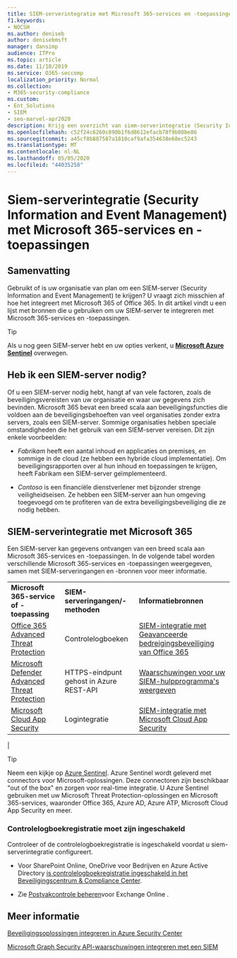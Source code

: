 ```yaml
---
title: SIEM-serverintegratie met Microsoft 365-services en -toepassingen
f1.keywords:
- NOCSH
ms.author: deniseb
author: denisebmsft
manager: dansimp
audience: ITPro
ms.topic: article
ms.date: 11/18/2019
ms.service: O365-seccomp
localization_priority: Normal
ms.collection:
- M365-security-compliance
ms.custom:
- Ent_Solutions
- SIEM
- seo-marvel-apr2020
description: Krijg een overzicht van siem-serverintegratie (Security Information and Event Management) met uw Microsoft 365-cloudservices en -toepassingen
ms.openlocfilehash: c52f24c6260c890b1f6d8612efacb78f9b08be86
ms.sourcegitcommit: a45cf8b887587a1810caf9afa354638e68ec5243
ms.translationtype: MT
ms.contentlocale: nl-NL
ms.lasthandoff: 05/05/2020
ms.locfileid: "44035258"
---
```

# <a name="security-information-and-event-management-siem-server-integration-with-microsoft-365-services-and-applications"></a>Siem-serverintegratie (Security Information and Event Management) met Microsoft 365-services en -toepassingen

## <a name="summary"></a>Samenvatting

Gebruikt of is uw organisatie van plan om een SIEM-server (Security Information and Event Management) te krijgen? U vraagt zich misschien af hoe het integreert met Microsoft 365 of Office 365. In dit artikel vindt u een lijst met bronnen die u gebruiken om uw SIEM-server te integreren met Microsoft 365-services en -toepassingen.

> [!TIP]
> Als u nog geen SIEM-server hebt en uw opties verkent, u **[Microsoft Azure Sentinel](https://docs.microsoft.com/azure/sentinel/overview)** overwegen.

## <a name="do-i-need-a-siem-server"></a>Heb ik een SIEM-server nodig?

Of u een SIEM-server nodig hebt, hangt af van vele factoren, zoals de beveiligingsvereisten van uw organisatie en waar uw gegevens zich bevinden. Microsoft 365 bevat een breed scala aan beveiligingsfuncties die voldoen aan de beveiligingsbehoeften van veel organisaties zonder extra servers, zoals een SIEM-server. Sommige organisaties hebben speciale omstandigheden die het gebruik van een SIEM-server vereisen. Dit zijn enkele voorbeelden:

- *Fabrikam* heeft een aantal inhoud en applicaties on premises, en sommige in de cloud (ze hebben een hybride cloud implementatie). Om beveiligingsrapporten over al hun inhoud en toepassingen te krijgen, heeft Fabrikam een SIEM-server geïmplementeerd.

- *Contoso* is een financiële dienstverlener met bijzonder strenge veiligheidseisen. Ze hebben een SIEM-server aan hun omgeving toegevoegd om te profiteren van de extra beveiligingsbeveiliging die ze nodig hebben.

## <a name="siem-server-integration-with-microsoft-365"></a>SIEM-serverintegratie met Microsoft 365

Een SIEM-server kan gegevens ontvangen van een breed scala aan Microsoft 365-services en -toepassingen. In de volgende tabel worden verschillende Microsoft 365-services en -toepassingen weergegeven, samen met SIEM-serveringangen en -bronnen voor meer informatie.

||||
|---|---|---|
|**Microsoft 365-service of -toepassing**|**SIEM-serveringangen/-methoden**|**Informatiebronnen**|
|[Office 365 Advanced Threat Protection](office-365-atp.md)|Controlelogboeken|[SIEM-integratie met Geavanceerde bedreigingsbeveiliging van Office 365](siem-integration-with-office-365-ti.md)|
|[Microsoft Defender Advanced Threat Protection](https://docs.microsoft.com/windows/security/threat-protection/)|HTTPS-eindpunt gehost in Azure <br/>REST-API|[Waarschuwingen voor uw SIEM-hulpprogramma's weergeven](https://docs.microsoft.com/windows/security/threat-protection/microsoft-defender-atp/configure-siem)|
|[Microsoft Cloud App Security](https://docs.microsoft.com/cloud-app-security/what-is-cloud-app-security)|Logintegratie|[SIEM-integratie met Microsoft Cloud App Security](https://docs.microsoft.com/cloud-app-security/siem)|
|

> [!TIP]
> Neem een kijkje op [Azure Sentinel](https://docs.microsoft.com/azure/sentinel/overview). Azure Sentinel wordt geleverd met connectors voor Microsoft-oplossingen. Deze connectoren zijn beschikbaar "out of the box" en zorgen voor real-time integratie. U Azure Sentinel gebruiken met uw Microsoft Threat Protection-oplossingen en Microsoft 365-services, waaronder Office 365, Azure AD, Azure ATP, Microsoft Cloud App Security en meer.

### <a name="audit-logging-must-be-turned-on"></a>Controlelogboekregistratie moet zijn ingeschakeld

Controleer of de controlelogboekregistratie is ingeschakeld voordat u siem-serverintegratie configureert.

- Voor SharePoint Online, OneDrive voor Bedrijven en Azure Active Directory [is controlelogboekregistratie ingeschakeld in het Beveiligingscentrum & Compliance Center](../../compliance/turn-audit-log-search-on-or-off.md).

- Zie [Postvakcontrole beheren](../../compliance/enable-mailbox-auditing.md)voor Exchange Online .

## <a name="more-resources"></a>Meer informatie

[Beveiligingsoplossingen integreren in Azure Security Center](https://docs.microsoft.com/azure/security-center/security-center-partner-integration#exporting-data-to-a-siem)

[Microsoft Graph Security API-waarschuwingen integreren met een SIEM](https://docs.microsoft.com/graph/security-integration)
